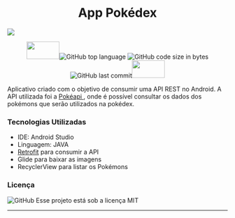 

<h1 align = "center">App Pokédex </h1> 
<img src = "https://user-images.githubusercontent.com/45009920/179830515-83b8cede-b873-40e5-9839-0b9218ad6529.png"/>


<p align = "center"> <img src = https://media2.giphy.com/media/nPu9aQYq1dQbu/giphy.gif?cid=ecf05e47f5cy9kkh3d4d387cdrwtrlbmn8dugb7ofncbo502&rid=giphy.gif&ct=s" height = "40" width = "75"/><img alt="GitHub top language" src="https://img.shields.io/github/languages/top/carolfons/pokedex-android?color=red"> <img alt="GitHub code size in bytes" src="https://img.shields.io/github/languages/code-size/carolfons/pokedex-android?color=red"> <img alt="GitHub last commit" src="https://img.shields.io/github/last-commit/carolfons/pokedex-android?color=red"><img src = https://media2.giphy.com/media/nPu9aQYq1dQbu/giphy.gif?cid=ecf05e47f5cy9kkh3d4d387cdrwtrlbmn8dugb7ofncbo502&rid=giphy.gif&ct=s" height = "40" width = "75"/></p>

Aplicativo criado com o objetivo de consumir uma API REST no Android. A API utilizada foi a <a href = "https://pokeapi.co/"> Pokéapi </a>, onde é possível consultar os dados dos pokémons que serão utilizados na pokédex. 

<h3> Tecnologias Utilizadas </h3>

 - IDE: Android Studio
 - Linguagem: JAVA
 - <a href= "https://square.github.io/retrofit/">Retrofit</a> para consumir a API
 - Glide para baixar as imagens
 - RecyclerView para listar os Pokémons
 
 <h3> Licença </h3>
 <img alt="GitHub" src="https://img.shields.io/github/license/carolfons/pokedex-android?style=plastic">
 Esse projeto está sob a licença MIT 

---

